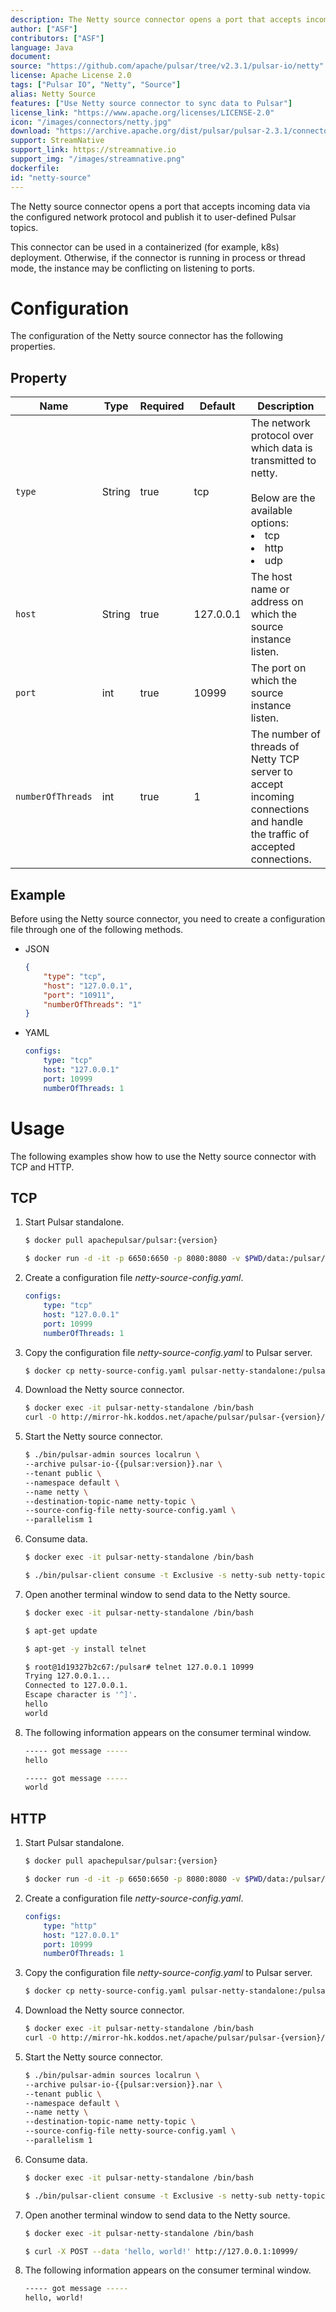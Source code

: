 ```yaml
---
description: The Netty source connector opens a port that accepts incoming data via the configured network protocol and publish it to user-defined Pulsar topics
author: ["ASF"]
contributors: ["ASF"]
language: Java
document: 
source: "https://github.com/apache/pulsar/tree/v2.3.1/pulsar-io/netty"
license: Apache License 2.0
tags: ["Pulsar IO", "Netty", "Source"]
alias: Netty Source
features: ["Use Netty source connector to sync data to Pulsar"]
license_link: "https://www.apache.org/licenses/LICENSE-2.0"
icon: "/images/connectors/netty.jpg"
download: "https://archive.apache.org/dist/pulsar/pulsar-2.3.1/connectors/pulsar-io-netty-2.3.1.nar"
support: StreamNative
support_link: https://streamnative.io
support_img: "/images/streamnative.png"
dockerfile: 
id: "netty-source"
---
```


The Netty source connector opens a port that accepts incoming data via the configured network protocol and publish it to user-defined Pulsar topics.

This connector can be used in a containerized (for example, k8s) deployment. Otherwise, if the connector is running in process or thread mode, the instance may be conflicting on listening to ports.

# Configuration

The configuration of the Netty source connector has the following properties.

## Property

| Name | Type|Required | Default | Description 
|------|----------|----------|---------|-------------|
| `type` |String| true |tcp | The network protocol over which data is transmitted to netty. <br><br>Below are the available options:<br><li>tcp<li>http<li>udp |
| `host` | String|true | 127.0.0.1 | The host name or address on which the source instance listen. |
| `port` | int|true | 10999 | The port on which the source instance listen. |
| `numberOfThreads` |int| true |1 | The number of threads of Netty TCP server to accept incoming connections and handle the traffic of accepted connections. |


## Example

Before using the Netty source connector, you need to create a configuration file through one of the following methods.

* JSON 

    ```json
    {
        "type": "tcp",
        "host": "127.0.0.1",
        "port": "10911",
        "numberOfThreads": "1"
    }
    ```

* YAML

    ```yaml
    configs:
        type: "tcp"
        host: "127.0.0.1"
        port: 10999
        numberOfThreads: 1
    ```


# Usage 

The following examples show how to use the Netty source connector with TCP and HTTP.

## TCP 

1. Start Pulsar standalone.

    ```bash
    $ docker pull apachepulsar/pulsar:{version}

    $ docker run -d -it -p 6650:6650 -p 8080:8080 -v $PWD/data:/pulsar/data --name pulsar-netty-standalone apachepulsar/pulsar:{version} bin/pulsar standalone
    ```

2. Create a configuration file _netty-source-config.yaml_.
   
    ```yaml
    configs:
        type: "tcp"
        host: "127.0.0.1"
        port: 10999
        numberOfThreads: 1
    ```

3. Copy the configuration file _netty-source-config.yaml_ to Pulsar server.

    ```bash
    $ docker cp netty-source-config.yaml pulsar-netty-standalone:/pulsar/conf/
    ```

4. Download the Netty source connector.

    ```bash
    $ docker exec -it pulsar-netty-standalone /bin/bash
    curl -O http://mirror-hk.koddos.net/apache/pulsar/pulsar-{version}/connectors/pulsar-io-netty-{version}.nar
    ```
    
5. Start the Netty source connector.
   
   ```bash
   $ ./bin/pulsar-admin sources localrun \
   --archive pulsar-io-{{pulsar:version}}.nar \
   --tenant public \
   --namespace default \
   --name netty \
   --destination-topic-name netty-topic \
   --source-config-file netty-source-config.yaml \
   --parallelism 1
   ```

6. Consume data.

    ```bash
    $ docker exec -it pulsar-netty-standalone /bin/bash
    
    $ ./bin/pulsar-client consume -t Exclusive -s netty-sub netty-topic -n 0
    ```

7. Open another terminal window to send data to the Netty source.

    ```bash
    $ docker exec -it pulsar-netty-standalone /bin/bash
    
    $ apt-get update
    
    $ apt-get -y install telnet

    $ root@1d19327b2c67:/pulsar# telnet 127.0.0.1 10999
    Trying 127.0.0.1...
    Connected to 127.0.0.1.
    Escape character is '^]'.
    hello
    world
    ```

8. The following information appears on the consumer terminal window.

    ```bash
    ----- got message -----
    hello

    ----- got message -----
    world
    ```

## HTTP 

1. Start Pulsar standalone.

    ```bash
    $ docker pull apachepulsar/pulsar:{version}

    $ docker run -d -it -p 6650:6650 -p 8080:8080 -v $PWD/data:/pulsar/data --name pulsar-netty-standalone apachepulsar/pulsar:{version} bin/pulsar standalone
    ```

2. Create a configuration file _netty-source-config.yaml_.
   
    ```yaml
    configs:
        type: "http"
        host: "127.0.0.1"
        port: 10999
        numberOfThreads: 1
    ```

3. Copy the configuration file _netty-source-config.yaml_ to Pulsar server.
   
    ```bash
    $ docker cp netty-source-config.yaml pulsar-netty-standalone:/pulsar/conf/
    ```

4. Download the Netty source connector.

    ```bash
    $ docker exec -it pulsar-netty-standalone /bin/bash
    curl -O http://mirror-hk.koddos.net/apache/pulsar/pulsar-{version}/connectors/pulsar-io-netty-{version}.nar
    ```
    
5. Start the Netty source connector.
   
   ```bash
   $ ./bin/pulsar-admin sources localrun \
   --archive pulsar-io-{{pulsar:version}}.nar \
   --tenant public \
   --namespace default \
   --name netty \
   --destination-topic-name netty-topic \
   --source-config-file netty-source-config.yaml \
   --parallelism 1
   ```

6. Consume data.

    ```bash
    $ docker exec -it pulsar-netty-standalone /bin/bash
    
    $ ./bin/pulsar-client consume -t Exclusive -s netty-sub netty-topic -n 0
    ```

7. Open another terminal window to send data to the Netty source.

    ```bash
    $ docker exec -it pulsar-netty-standalone /bin/bash
    
    $ curl -X POST --data 'hello, world!' http://127.0.0.1:10999/
    ```

8. The following information appears on the consumer terminal window.

    ```bash
    ----- got message -----
    hello, world!
    ```
